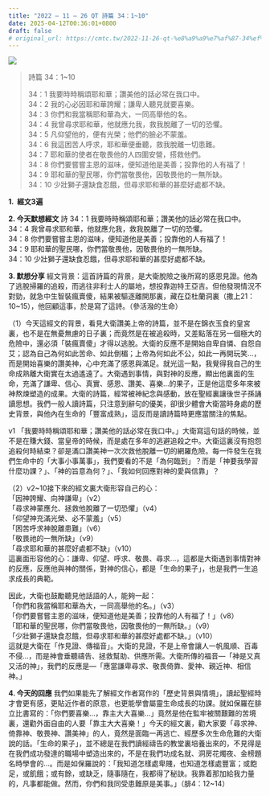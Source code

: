 ```yaml
---
title: "2022 – 11 – 26 QT 詩篇 34：1~10"
date: 2025-04-12T00:36:01+0800
draft: false
# original_url: https://cmtc.tw/2022-11-26-qt-%e8%a9%a9%e7%af%87-34%ef%bc%9a110
---
```


![](/images/qt.jpg)
> 詩篇 34：1\~10
>
> 34：1 我要時時稱頌耶和華；讚美他的話必常在我口中。  
> 34：2 我的心必因耶和華誇耀；謙卑人聽見就要喜樂。  
> 34：3 你們和我當稱耶和華為大，一同高舉他的名。  
> 34：4 我曾尋求耶和華，他就應允我，救我脫離了一切的恐懼。  
> 34：5 凡仰望他的，便有光榮；他們的臉必不蒙羞。  
> 34：6 我這困苦人呼求，耶和華便垂聽，救我脫離一切患難。  
> 34：7 耶和華的使者在敬畏他的人四圍安營，搭救他們。  
> 34：8 你們要嘗嘗主恩的滋味，便知道他是美善；投靠他的人有福了！  
> 34：9 耶和華的聖民哪，你們當敬畏他，因敬畏他的一無所缺。  
> 34：10 少壯獅子還缺食忍餓，但尋求耶和華的甚麼好處都不缺。

**1.  經文3遍**

**2. 今天默想經文**
詩 34：1 我要時時稱頌耶和華；讚美他的話必常在我口中。  
34：4 我曾尋求耶和華，他就應允我，救我脫離了一切的恐懼。  
34：8 你們要嘗嘗主恩的滋味，便知道他是美善；投靠他的人有福了！  
34：9 耶和華的聖民哪，你們當敬畏他，因敬畏他的一無所缺。  
34：10 少壯獅子還缺食忍餓，但尋求耶和華的甚麼好處都不缺。

**3. 默想分享**
經文背景：這首詩篇的背景，是大衛脫險之後所寫的感恩見證。他為了逃脫掃羅的追殺，而逃往非利士人的屬地，想投靠迦特王亞吉。但他發現情況不對勁，就急中生智裝瘋賣傻，結果被驅逐離開那裏，藏在亞杜蘭洞裏（撒上21：10\~15），他回顧這事，於是寫了這詩。（參活潑的生命）

（1）今天這經文的背景，看見大衛讚美上帝的詩篇，並不是在錦衣玉食的皇宮裏，也不是在無憂無慮的日子裏；而竟然是在被追殺時，又差點落在另一個極大的危險中，還必須「裝瘋賣傻」才得以逃脫。大衛的反應不是開始自卑自憐、自怨自艾；認為自己為何如此苦命、如此倒楣；上帝為何如此不公，如此一再開玩笑…，而是開始喜樂的讚美神，心中充滿了感恩與滿足。就光這一點，我覺得我自己的生命成熟離大衛實在太過遙遠了。大衛遇到事情，與對神的反應，顯出他裏面的生命，充滿了謙卑、信心、真實、感恩、讚美、喜樂…的果子，正是他這麼多年來被神熬煉塑造的成果。大衛的詩篇，經常被神紀念與感動，放在聖經裏讓後世子孫誦讀思想。我們一般人讀詩篇，只注意到辭句的優美，卻很少體會大衛當時身處的歷史背景，與他內在生命的「豐富成熟」，這反而是讀詩篇時更應當關注的焦點。

v1 「我要時時稱頌耶和華；讚美他的話必常在我口中。」大衛寫這句話的時候，並不是在賺大錢、當皇帝的時候，而是處在多年的逃避追殺之中。大衛這裏沒有抱怨追殺何時結束？卻是滿口讚美神一次次救他脫離一切的網羅危險。每一件發生在我們生命中的「大事小事萬事」，我們要看的不是「為何臨到」？而是「神要我學習什麼功課？」、「神的旨意為何？」、「我如何回應對神的愛與信靠」？

（2）v2\~10接下來的經文裏大衛形容自己的心：  
「因神誇耀、向神謙卑」（v2）  
「尋求神蒙應允、拯救他脫離了一切恐懼」（v4）  
「仰望神充滿光榮、必不蒙羞」（v5）  
「困苦呼求神脫離患難」（v6）  
「敬畏祂的一無所缺」（v9）  
「尋求耶和華的甚麼好處都不缺」（v10）  
這裏面形容他的心：謙卑、仰望、呼求、敬畏、尋求…，這都是大衛遇到事情對神的反應，反應他與神的關係，對神的信心，都是「生命的果子」，也是我們一生追求成長的典範。

因此，大衛也鼓勵聽見他話語的人，能夠一起：  
「你們和我當稱耶和華為大，一同高舉他的名。」（v3）  
「你們要嘗嘗主恩的滋味，便知道他是美善；投靠他的人有福了！」（v8）  
「耶和華的聖民哪，你們當敬畏他，因敬畏他的一無所缺。」（v9）  
「少壯獅子還缺食忍餓，但尋求耶和華的甚麼好處都不缺。」（v10）  
這就是大衛在「作見證、傳福音」。大衛的見證，不是上帝會讓人一帆風順、百毒不侵…，而是神會垂聽禱告、拯救幫助、供應所需。大衛所傳的福音—「神是又真又活的神」，我們的反應是—「應當謙卑尋求、敬畏倚靠、愛神、親近神、相信神。」

**4. 今天的回應**
我們如果能先了解經文作者寫作的「歷史背景與情境」，讀起聖經時才會更有感，更貼近作者的原意，也更能學會屬靈生命成長的功課。就如保羅在腓立比書寫的：「你們要喜樂…，靠主大大喜樂…」竟然是他在監牢被關艱難的苦境裏，還勸外面自由的人要「靠主大大喜樂！」今天的經文裏，勸大家要「尋求神、倚靠神、敬畏神、讚美神」的人，竟然是面臨一再逃亡、經歷多次生命危難的大衛說的話。「生命的果子」，並不總是在我們讀經禱告的教堂裏培養出來的，不見得是在我們成功發達的職場中塑造出來的，不是在我們功成名就、洞房花燭夜、金榜題名時學會的…。而是如保羅說的：「我知道怎樣處卑賤，也知道怎樣處豐富；或飽足，或飢餓；或有餘，或缺乏，隨事隨在，我都得了秘訣。我靠着那加給我力量的，凡事都能做。然而，你們和我同受患難原是美事。」（腓4：12\~14）
